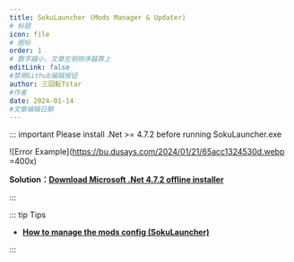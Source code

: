 ```yaml
---
title: SokuLauncher (Mods Manager & Updater)
# 标题
icon: file
# 图标
order: 1
# 数字越小，文章左侧排序越靠上
editLink: false
#禁用Github编辑按钮
author: 三回転Tstar
#作者
date: 2024-01-14
#文章编辑日期
---
```




::: important Please install .Net >= 4.7.2 before running SokuLauncher.exe

![Error Example](https://bu.dusays.com/2024/01/21/65acc1324530d.webp =400x)

**Solution：[Download Microsoft .Net 4.7.2 offline installer](https://dotnet.microsoft.com/download/dotnet-framework/thank-you/net472-offline-installer)**

:::

::: tip Tips
- [**How to manage the mods config (SokuLauncher)**](/en/mods/WhatsMod.html)

:::



